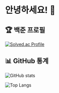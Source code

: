 # 안녕하세요! 👋

## 🏆 백준 프로필
[![Solved.ac Profile](http://mazassumnida.wtf/api/v2/generate_badge?boj=espresso024)](https://solved.ac/espresso024/)

## 📊 GitHub 통계  
![GitHub stats](https://github-readme-stats.vercel.app/api?username=Gurumi432&show_icons=true)

![Top Langs](https://github-readme-stats.vercel.app/api/top-langs/?username=Gurumi432&layout=compact)

